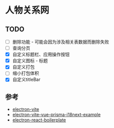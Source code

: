 # 人物关系网

<!-- 密码管理 - passwarden proton-password -->

## TODO

- [ ] 删除功能 - 可能会因为涉及相关表数据而删除失败
- [ ] 查询分页
- [x] 自定义标题栏、应用操作按钮
- [x] 自定义图标 - 标题
- [x] 自定义打包
- [ ] 缩小打包体积
- [x] 自定义titleBar

## 参考

- [electron-vite](https://electron-vite.org)
- [electron-vite-vue-prisma-i18next-example](https://github.com/leoFitz1024/electron-vite-vue-prisma-i18next-example)
- [electron-react-boilerplate](https://github.com/electron-react-boilerplate/electron-react-boilerplate)
